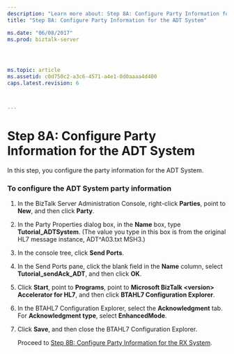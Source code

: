 ```yaml
---
description: "Learn more about: Step 8A: Configure Party Information for the ADT System"
title: "Step 8A: Configure Party Information for the ADT System"

ms.date: "06/08/2017"
ms.prod: biztalk-server




ms.topic: article
ms.assetid: c0d750c2-a3c6-4571-a4e1-0d0aaaa4d400
caps.latest.revision: 6



---
```

# Step 8A: Configure Party Information for the ADT System
In this step, you configure the party information for the ADT System.  
  
### To configure the ADT System party information  
  
1. In the BizTalk Server Administration Console, right-click **Parties**, point to **New**, and then click **Party**.  
  
2. In the Party Properties dialog box, in the **Name** box, type **Tutorial_ADTSystem**. (The value you type in this box is from the original HL7 message instance, ADT^A03.txt MSH3.)  
  
3. In the console tree, click **Send Ports**.  
  
4. In the Send Ports pane, click the blank field in the **Name** column, select **Tutorial_sendAck_ADT**, and then click **OK**.  
  
5. Click **Start**, point to **Programs**, point to **Microsoft BizTalk \<version\> Accelerator for HL7**, and then click **BTAHL7 Configuration Explorer**.  
  
6. In the BTAHL7 Configuration Explorer, select the **Acknowledgment** tab. For **Acknowledgment type**, select **EnhancedMode**.  
  
7. Click **Save**, and then close the BTAHL7 Configuration Explorer.  
  
   Proceed to [Step 8B: Configure Party Information for the RX System](../../adapters-and-accelerators/accelerator-hl7/step-8b-configure-party-information-for-the-rx-system.md).
